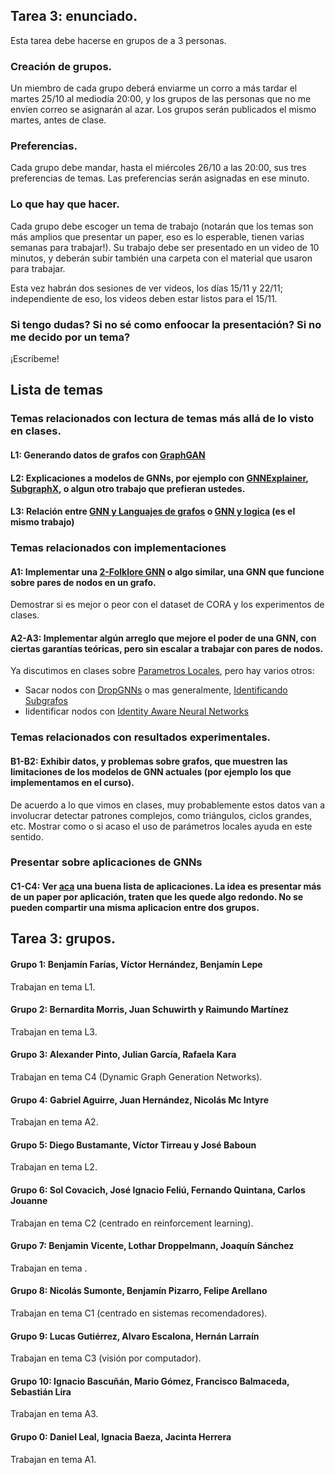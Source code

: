 ## Tarea 3: enunciado. 

Esta tarea debe hacerse en grupos de a 3 personas.  

### Creación de grupos. 

Un miembro de cada grupo deberá enviarme un corro a más tardar el martes 25/10 al mediodía 20:00, y los grupos de las personas que no me envíen correo se asignarán al azar. 
Los grupos serán publicados el mismo martes, antes de clase. 

### Preferencias. 

Cada grupo debe mandar, hasta el miércoles 26/10 a las 20:00, sus tres preferencias de temas. Las preferencias serán asignadas en ese minuto. 

### Lo que hay que hacer. 

Cada grupo debe escoger un tema de trabajo (notarán que los temas son más amplios que presentar un paper, eso es lo esperable, tienen varias semanas para trabajar!). 
Su trabajo debe ser presentado en un video de 10 minutos, y deberán subir también una carpeta con el material que usaron para trabajar. 

Esta vez habrán dos sesiones de ver videos, los días 15/11 y 22/11; independiente de eso, los videos deben estar listos para el 15/11. 

### Si tengo dudas? Si no sé como enfoocar la presentación? Si no me decido por un tema? 

¡Escríbeme! 

## Lista de temas 

### Temas relacionados con lectura de temas más allá de lo visto en clases. 

#### L1: Generando datos de grafos con [GraphGAN](https://arxiv.org/abs/1711.08267)

#### L2: Explicaciones a modelos de GNNs, por ejemplo con [GNNExplainer](https://arxiv.org/pdf/1903.03894.pdf), [SubgraphX](https://arxiv.org/abs/2102.05152), o algun otro trabajo que prefieran ustedes. 

#### L3: Relación entre [GNN y Languajes de grafos](https://sigmodrecord.org/publications/sigmodRecord/2006/pdfs/03_Principles_Barcelo.pdf) o [GNN y logica](https://openreview.net/pdf?id=r1lZ7AEKvB) (es el mismo trabajo)

### Temas relacionados con implementaciones

#### A1: Implementar una [2-Folklore GNN](https://arxiv.org/pdf/2006.15646.pdf) o algo similar, una GNN que funcione sobre pares de nodos en un grafo. 
Demostrar si es mejor o peor con el dataset de CORA y los experimentos de clases. 

#### A2-A3: Implementar algún arreglo que mejore el poder de una GNN, con ciertas garantías teóricas, pero sin escalar a trabajar con pares de nodos. 
Ya discutimos en clases sobre [Parametros Locales](https://proceedings.neurips.cc/paper/2021/hash/d4d8d1ac7e00e9105775a6b660dd3cbb-Abstract.html), pero hay varios otros: 
- Sacar nodos con [DropGNNs](https://proceedings.neurips.cc/paper/2021/file/b8b2926bd27d4307569ad119b6025f94-Paper.pdf) o mas generalmente, [Identificando Subgrafos](https://arxiv.org/pdf/2206.11168.pdf)
- Iidentificar nodos con [Identity Aware Neural Networks](https://arxiv.org/abs/2101.10320)

### Temas relacionados con resultados experimentales. 

#### B1-B2: Exhibir datos, y problemas sobre grafos, que muestren las limitaciones de los modelos de GNN actuales (por ejemplo los que implementamos en el curso). 
De acuerdo a lo que vimos en clases, muy probablemente estos datos van a involucrar detectar patrones complejos, como triángulos, ciclos grandes, etc. Mostrar como 
o si acaso el uso de parámetros locales ayuda en este sentido. 

### Presentar sobre aplicaciones de GNNs

#### C1-C4: Ver [aca](https://github.com/thunlp/GNNPapers#applications) una buena lista de aplicaciones. La idea es presentar más de un paper por aplicación, traten que les quede algo redondo. No se pueden compartir una misma aplicacion entre dos grupos. 

## Tarea 3: grupos. 

#### Grupo 1: Benjamín Farías, Víctor Hernández, Benjamín Lepe
Trabajan en tema L1. 

#### Grupo 2: Bernardita Morris, Juan Schuwirth y Raimundo Martínez
Trabajan en tema L3.

#### Grupo 3: Alexander Pinto, Julian García, Rafaela Kara
Trabajan en tema C4 (Dynamic Graph Generation Networks).

#### Grupo 4: Gabriel Aguirre, Juan Hernández, Nicolás Mc Intyre
Trabajan en tema A2.

#### Grupo 5: Diego Bustamante, Víctor Tirreau y José Baboun
Trabajan en tema L2.

#### Grupo 6: Sol Covacich, José Ignacio Feliú, Fernando Quintana, Carlos Jouanne
Trabajan en tema C2 (centrado en reinforcement learning).

#### Grupo 7: Benjamin Vicente, Lothar Droppelmann, Joaquín Sánchez
Trabajan en tema .

#### Grupo 8: Nicolás Sumonte, Benjamín Pizarro, Felipe Arellano
Trabajan en tema C1 (centrado en sistemas recomendadores).

#### Grupo 9:  Lucas Gutiérrez, Alvaro Escalona, Hernán Larraín 
Trabajan en tema C3 (visión por computador).

#### Grupo 10:  Ignacio Bascuñán, Mario Gómez, Francisco Balmaceda, Sebastián Lira
Trabajan en tema A3.

#### Grupo 0:  Daniel Leal, Ignacia Baeza, Jacinta Herrera
Trabajan en tema A1.

